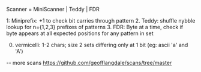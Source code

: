 Scanner = MiniScanner | Teddy | FDR

1: Miniprefix: +1 to check bit carries through pattern
2. Teddy: shuffle nybble lookup for n={1,2,3} prefixes of patterns
3. FDR: Byte at a time, check if byte appears at all expected positions for any pattern in set

0. vermicelli: 1-2 chars; size 2 sets differing only at 1 bit (eg: ascii 'a' and 'A')

-- more scans
https://github.com/geofflangdale/scans/tree/master
